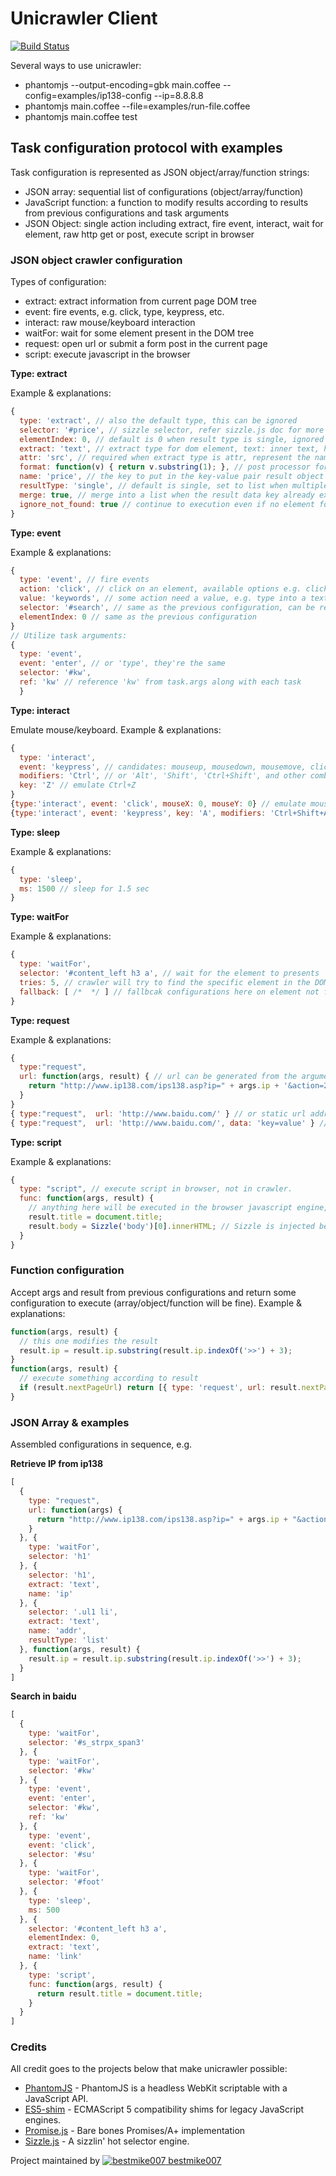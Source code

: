 Unicrawler Client
======

[![Build Status](https://travis-ci.org/bestmike007/unicrawler.svg?branch=master)](https://travis-ci.org/bestmike007/unicrawler)

Several ways to use unicrawler:

+ phantomjs --output-encoding=gbk main.coffee --config=examples/ip138-config --ip=8.8.8.8
+ phantomjs main.coffee --file=examples/run-file.coffee
+ phantomjs main.coffee test

## Task configuration protocol with examples

Task configuration is represented as JSON object/array/function strings:
- JSON array: sequential list of configurations (object/array/function)
- JavaScript function: a function to modify results according to results from previous configurations and task arguments
- JSON Object: single action including extract, fire event, interact, wait for element, raw http get or post, execute script in browser

### JSON object crawler configuration

Types of configuration:
- extract: extract information from current page DOM tree
- event: fire events, e.g. click, type, keypress, etc.
- interact: raw mouse/keyboard interaction
- waitFor: wait for some element present in the DOM tree
- request: open url or submit a form post in the current page
- script: execute javascript in the browser

__Type: extract__

Example & explanations:

``` js
{ 
  type: 'extract', // also the default type, this can be ignored
  selector: '#price', // sizzle selector, refer sizzle.js doc for more information
  elementIndex: 0, // default is 0 when result type is single, ignored when result type is list
  extract: 'text', // extract type for dom element, text: inner text, html: inner html, ownerText: text without children, ownerHtml: outer html, attr: element attribute
  attr: 'src', // required when extract type is attr, represent the name of the attribute to extract
  format: function(v) { return v.substring(1); }, // post processor for the result, use function to do anything you want to and return the result
  name: 'price', // the key to put in the key-value pair result object
  resultType: 'single', // default is single, set to list when multiple data is accepted
  merge: true, // merge into a list when the result data key already exists when this is true, replace when this is false
  ignore_not_found: true // continue to execution even if no element found. default true for list result type, false for single result type.
}
```

__Type: event__

Example & explanations:

``` js
{ 
  type: 'event', // fire events
  action: 'click', // click on an element, available options e.g. click, double click, type, mouseover, mousedown, mouseup, keypress, keydown, keyup, etc.
  value: 'keywords', // some action need a value, e.g. type into a text field, keypress with a key code, etc.
  selector: '#search', // same as the previous configuration, can be replaced with function
  elementIndex: 0 // same as the previous configuration
}
// Utilize task arguments:
{
  type: 'event',
  event: 'enter', // or 'type', they're the same
  selector: '#kw',
  ref: 'kw' // reference 'kw' from task.args along with each task
  }
```

__Type: interact__

Emulate mouse/keyboard. Example & explanations:

``` js
{
  type: 'interact',
  event: 'keypress', // candidates: mouseup, mousedown, mousemove, click, doubleclick, keyup, keypress, keydown.
  modifiers: 'Ctrl', // or 'Alt', 'Shift', 'Ctrl+Shift', and other combinations.
  key: 'Z' // emulate Ctrl+Z
}
{type:'interact', event: 'click', mouseX: 0, mouseY: 0} // emulate mouse
{type:'interact', event: 'keypress', key: 'A', modifiers: 'Ctrl+Shift+Alt'}
```

__Type: sleep__

Example & explanations:

``` js
{
  type: 'sleep',
  ms: 1500 // sleep for 1.5 sec
}
```

__Type: waitFor__

Example & explanations:

``` js
{
  type: 'waitFor',
  selector: '#content_left h3 a', // wait for the element to presents
  tries: 5, // crawler will try to find the specific element in the DOM tree every second for no more than 5 times by default, change this to wait for more seconds
  fallback: [ /*  */ ] // fallbcak configurations here on element not found, or simply true to continue
}
```

__Type: request__

Example & explanations:

``` js
{
  type:"request",
  url: function(args, result) { // url can be generated from the arguments and/or results from previous configurations.
    return "http://www.ip138.com/ips138.asp?ip=" + args.ip + '&action=2';
  }
}
{ type:"request",  url: 'http://www.baidu.com/' } // or static url address
{ type:"request",  url: 'http://www.baidu.com/', data: 'key=value' } // or submit a form post with data
```

__Type: script__

Example & explanations:

``` js
{
  type: "script", // execute script in browser, not in crawler.
  func: function(args, result) {
    // anything here will be executed in the browser javascript engine, args is readonly however things can be written directly into result object.
    result.title = document.title;
    result.body = Sizzle('body')[0].innerHTML; // Sizzle is injected before this script is executed.
  }
}
```

### Function configuration

Accept args and result from previous configurations and return some configuration to execute (array/object/function will be fine). Example & explanations:

``` js
function(args, result) {
  // this one modifies the result
  result.ip = result.ip.substring(result.ip.indexOf('>>') + 3);
}
function(args, result) {
  // execute something according to result
  if (result.nextPageUrl) return [{ type: 'request', url: result.nextPageUrl }, ...];
}
```

### JSON Array & examples

Assembled configurations in sequence, e.g.

__Retrieve IP from ip138__

``` js
[
  {
    type: "request",
    url: function(args) {
      return "http://www.ip138.com/ips138.asp?ip=" + args.ip + "&action=2";
    }
  }, {
    type: 'waitFor',
    selector: 'h1'
  }, {
    selector: 'h1',
    extract: 'text',
    name: 'ip'
  }, {
    selector: '.ul1 li',
    extract: 'text',
    name: 'addr',
    resultType: 'list'
  }, function(args, result) {
    result.ip = result.ip.substring(result.ip.indexOf('>>') + 3);
  }
]
```

__Search in baidu__

``` js
[
  {
    type: 'waitFor',
    selector: '#s_strpx_span3'
  }, {
    type: 'waitFor',
    selector: '#kw'
  }, {
    type: 'event',
    event: 'enter',
    selector: '#kw',
    ref: 'kw'
  }, {
    type: 'event',
    event: 'click',
    selector: '#su'
  }, {
    type: 'waitFor',
    selector: '#foot'
  }, {
    type: 'sleep',
    ms: 500
  }, {
    selector: '#content_left h3 a',
    elementIndex: 0,
    extract: 'text',
    name: 'link'
  }, {
    type: 'script',
    func: function(args, result) {
      return result.title = document.title;
    }
  }
]
```

### Credits

All credit goes to the projects below that make unicrawler possible:

+ [PhantomJS](http://phantomjs.org/) - PhantomJS is a headless WebKit scriptable with a JavaScript API.
+ [ES5-shim](https://github.com/es-shims/es5-shim) - ECMAScript 5 compatibility shims for legacy JavaScript engines.
+ [Promise.js](https://github.com/then/promise) - Bare bones Promises/A+ implementation
+ [Sizzle.js](http://sizzlejs.com/) - A sizzlin' hot selector engine.
 
Project maintained by [![bestmike007](https://avatars3.githubusercontent.com/u/432106?v=3&s=20) bestmike007](https://github.com/bestmike007)